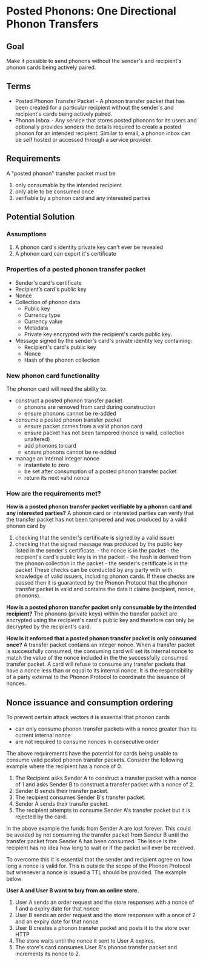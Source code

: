 # Posted Phonons: One Directional Phonon Transfers

## Goal

Make it possible to send phonons without the sender's and recipient's phonon cards being actively paired.

## Terms

- Posted Phonon Transfer Packet - A phonon transfer packet that has been created for a particular recipient without the sender's and recipient's cards being actively paired.
- Phonon Inbox - Any service that stores posted phonons for its users and optionally provides senders the details required to create a posted phonon for an intended recipient. Similar to email, a phonon inbox can be self hosted or accessed through a service provider.

## Requirements

A "posted phonon" transfer packet must be:

1. only consumable by the intended recipient
2. only able to be consumed once
3. verifiable by a phonon card and any interested parties

## Potential Solution

### Assumptions

1. A phonon card's identity private key can't ever be revealed
2. A phonon card can export it's certificate

### Properties of a posted phonon transfer packet

- Sender's card's certificate
- Recipient’s card's public key
- Nonce
- Collection of phonon data
  - Public key
  - Currency type
  - Currency value
  - Metadata
  - Private key encrypted with the recipient's cards public key.
- Message signed by the sender's card's private identity key containing:
  - Recipient's card's public key
  - Nonce
  - Hash of the phonon collection

### New phonon card functionality

The phonon card will need the ability to:

- construct a posted phonon transfer packet
  - phonons are removed from card during construction
  - ensure phonons cannot be re-added
- consume a posted phonon transfer packet
  - ensure packet comes from a valid phonon card
  - ensure packet has not been tampered (nonce is valid, collection unaltered)
  - add phonons to card
  - ensure phonons cannot be re-added
- manage an internal integer nonce
  - instantiate to zero
  - be set after consumption of a posted phonon transfer packet
  - return its next valid nonce

### How are the requirements met?

**How is a posted phonon transfer packet verifiable by a phonon card and any interested parties?**
A phonon card or interested parties can verify that the transfer packet has not been tampered and was produced by a valid phonon card by
  1) checking that the sender's certificate is signed by a valid issuer
  2) checking that the signed message was produced by the public key listed in the sender's certificate.
    - the nonce is in the packet
    - the recipient's card's public key is in the packet
    - the hash is derived from the phonon collection in the packet
    - the sender's certificate is in the packet
These checks can be conducted by any party with with knowledge of valid issuers, including phonon cards. If these checks are passed then it is guaranteed by the Phonon Protocol that the phonon transfer packet is valid and contains the data it claims (recipient, nonce, phonons).

**How is a posted phonon transfer packet only consumable by the intended recipient?**
The phonons (private keys) within the transfer packet are encrypted using the recipient's card's public key and therefore can only be decrypted by the recipient's card.

**How is it enforced that a posted phonon transfer packet is only consumed once?**
A transfer packet contains an integer nonce. When a transfer packet is successfully consumed, the consuming card will set its internal nonce to match the value of the nonce included in the the successfully consumed transfer packet. A card will refuse to consume any transfer packets that have a nonce less than or equal to its internal nonce. It is the responsibility of a party external to the Phonon Protocol to coordinate the issuance of nonces.

## Nonce issuance and consumption ordering

To prevent certain attack vectors it is essential that phonon cards
- can only consume phonon transfer packets with a nonce greater than its current internal nonce
- are not required to consume nonces in consecutive order

The above requirements have the potential for cards being unable to consume valid posted phonon transfer packets. Consider the following example where the recipient has a nonce of 0.

1. The Recipient asks Sender A to construct a transfer packet with a nonce of 1 and asks Sender B to construct a transfer packet with a nonce of 2.
2. Sender B sends their transfer packet.
3. The recipient consumes Sender B's transfer packet.
4. Sender A sends their transfer packet.
5. The recipient attempts to consume Sender A's transfer packet but it is rejected by the card.

In the above example the funds from Sender A are lost forever. This could be avoided by not consuming the transfer packet from Sender B until the transfer packet from Sender A has been consumed. The issue is the recipient has no idea how long to wait or if the packet will ever be received.

To overcome this it is essential that the sender and recipient agree on how long a nonce is valid for. This is outside the scope of the Phonon Protocol but whenever a nonce is issued a TTL should be provided. The example below

**User A and User B want to buy from an online store.**

1. User A sends an order request and the store responses with a nonce of 1 and a expiry date for that nonce
2. User B sends an order request and the store responses with a once of 2 and an expiry date for that nonce
3. User B creates a phonon transfer packet and posts it to the store over HTTP
4. The store waits until the nonce it sent to User A expires.
5. The store's card consumes User B's phonon transfer packet and increments its nonce to 2.

